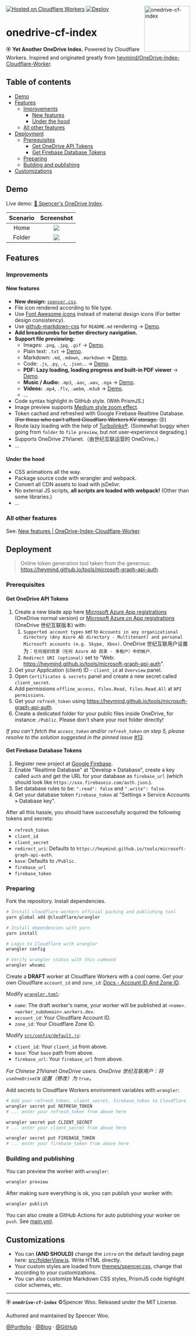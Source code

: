 [![Hosted on Cloudflare Workers](https://img.shields.io/badge/Hosted%20on-CF%20Workers-f38020?logo=cloudflare&logoColor=f38020&labelColor=282d33)](https://storage.spencerwoo.com/)
[![Deploy](https://github.com/spencerwooo/onedrive-cf-index/workflows/Deploy/badge.svg)](https://github.com/spencerwooo/onedrive-cf-index/actions?query=workflow%3ADeploy)
<image align="right" src="assets/onedrive-cf-index.png" alt="onedrive-cf-index" width="125px" />

<h1>onedrive-cf-index</h1>

🏵 **Yet Another OneDrive Index.** Powered by Cloudflare Workers. Inspired and originated greatly from [heymind/OneDrive-Index-Cloudflare-Worker](https://github.com/heymind/OneDrive-Index-Cloudflare-Worker).

<h2>Table of contents</h2>

- [Demo](#demo)
- [Features](#features)
  - [Improvements](#improvements)
    - [New features](#new-features)
    - [Under the hood](#under-the-hood)
  - [All other features](#all-other-features)
- [Deployment](#deployment)
  - [Prerequisites](#prerequisites)
    - [Get OneDrive API Tokens](#get-onedrive-api-tokens)
    - [Get Firebase Database Tokens](#get-firebase-database-tokens)
  - [Preparing](#preparing)
  - [Building and publishing](#building-and-publishing)
- [Customizations](#customizations)

## Demo

Live demo: [📁 Spencer's OneDrive Index](https://storage.spencerwoo.com/).

| Scenario |                              Screenshot                              |
| :------: | :------------------------------------------------------------------: |
|   Home   | ![](https://cdn.spencer.felinae98.cn/blog/2020/08/200806_153117.png) |
|  Folder  | ![](https://cdn.spencer.felinae98.cn/blog/2020/08/200806_153124.png) |

## Features

### Improvements

#### New features

- **New design:** [`spencer.css`](themes/spencer.css).
- File icon rendered according to file type.
- Use [Font Awesome icons](https://fontawesome.com/) instead of material design icons (For better design consistency).
- Use [github-markdown-css](https://github.com/sindresorhus/github-markdown-css) for `README.md` rendering → [Demo](https://storage.spencerwoo.com/%F0%9F%A5%9F%20Some%20test%20files/README/).
- **Add breadcrumbs for better directory navigation.**
- **Support file previewing:**
  - Images: `.png`, `.jpg`, `.gif` → [Demo](https://storage.spencerwoo.com/%F0%9F%A5%9F%20Some%20test%20files/Previews/).
  - Plain text: `.txt` → [Demo](https://storage.spencerwoo.com/%F0%9F%A5%9F%20Some%20test%20files/Previews/iso_8859-1.txt).
  - Markdown: `.md`, `.mdown`, `.markdown` → [Demo](https://storage.spencerwoo.com/%F0%9F%A5%9F%20Some%20test%20files/Previews/i_m_a_md.md).
  - Code: `.js`, `.py`, `.c`, `.json`... → [Demo](https://storage.spencerwoo.com/%F0%9F%A5%9F%20Some%20test%20files/Code/pathUtil.js).
  - **PDF: Lazy loading, loading progress and built-in PDF viewer** → [Demo](<https://storage.spencerwoo.com/%F0%9F%A5%91%20Course%20PPT%20for%20CS%20(BIT)/2018%20-%20%E5%A4%A7%E4%BA%8C%E4%B8%8B%20-%20%E8%AE%A1%E7%AE%97%E6%9C%BA%E5%9B%BE%E5%BD%A2%E5%AD%A6/1%20FoundationofCG-Anonymous.pdf>).
  - **Music / Audio:** `.mp3`, `.aac`, `.wav`, `.oga` → [Demo](https://storage.spencerwoo.com/%F0%9F%A5%9F%20Some%20test%20files/Multimedia/Elysian%20Fields%20-%20Climbing%20My%20Dark%20Hair.mp3).
  - **Videos:** `.mp4`, `.flv`, `.webm`, `.m3u8` → [Demo](https://storage.spencerwoo.com/%F0%9F%A5%9F%20Some%20test%20files/Multimedia/%E8%BD%A6%E5%BA%93%E5%A5%B3%E7%8E%8B%20%E9%AB%98%E8%B7%9F%E8%B9%A6%E8%BF%AA%20%E4%B9%98%E9%A3%8E%E7%A0%B4%E6%B5%AA%E7%9A%84%E5%A7%90%E5%A7%90%E4%B8%BB%E9%A2%98%E6%9B%B2%E3%80%90%E9%86%8B%E9%86%8B%E3%80%91.mp4).
  - ...
- Code syntax highlight in GitHub style. (With PrismJS.)
- Image preview supports [Medium style zoom effect](https://github.com/francoischalifour/medium-zoom).
- Token cached and refreshed with Google Firebase Realtime Database. (~~For those who can't afford Cloudflare Workers KV storage.~~ 😢)
- Route lazy loading with the help of [Turbolinks®](https://github.com/turbolinks/turbolinks). (Somewhat buggy when going from `folder` to `file preview`, but not user-experience degrading.)
- Supports OneDrive 21Vianet.（由世纪互联运营的 OneDrive。）
- ...

#### Under the hood

- CSS animations all the way.
- Package source code with wrangler and webpack.
- Convert all CDN assets to load with jsDelivr.
- No external JS scripts, **all scripts are loaded with webpack!** (Other than some libraries.)
- ...

### All other features

See: [New features | OneDrive-Index-Cloudflare-Worker](https://github.com/heymind/OneDrive-Index-Cloudflare-Worker#-%E6%96%B0%E7%89%B9%E6%80%A7-v11).

## Deployment

> Online token generation tool taken from the generous: <https://heymind.github.io/tools/microsoft-graph-api-auth>.

### Prerequisites

#### Get OneDrive API Tokens

1. Create a new blade app here [Microsoft Azure App registrations](https://portal.azure.com/#blade/Microsoft_AAD_RegisteredApps/ApplicationsListBlade) (OneDrive normal version) or [Microsoft Azure.cn App registrations](https://portal.azure.cn/#blade/Microsoft_AAD_RegisteredApps/ApplicationsListBlade) (OneDrive 世纪互联版本) with:
   1. `Supported account types` set to `Accounts in any organizational directory (Any Azure AD directory - Multitenant) and personal Microsoft accounts (e.g. Skype, Xbox)`. OneDrive 世纪互联用户设置为：`任何组织目录（任何 Azure AD 目录 - 多租户）中的帐户`.
   2. `Redirect URI (optional)` set to "Web: https://heymind.github.io/tools/microsoft-graph-api-auth".
2. Get your Application (client) ID - `client_id` at `Overview` panel.
3. Open `Certificates & secrets` panel and create a new secret called `client_secret`.
4. Add permissions `offline_access, Files.Read, Files.Read.All` at `API permissions`.
5. Get your `refresh_token` using <https://heymind.github.io/tools/microsoft-graph-api-auth>.
6. Create a dedicated folder for your public files inside OneDrive, for instance: `/Public`. Please don't share your root folder directly!

_If you can't fetch the `access_token` and/or `refresh_token` on step 5, please resolve to the solution suggested in the pinned issue [#13](https://github.com/spencerwooo/onedrive-cf-index/issues/13#issuecomment-671027672)._

#### Get Firebase Database Tokens

1. Register new project at [Google Firebase](https://firebase.google.com/).
2. Enable "Realtime Database" at "Develop » Database", create a key called `auth` and get the URL for your database as `firebase_url` (which should look like `https://xxx.firebaseio.com/auth.json`.).
3. Set database rules to be: `".read": false` and `".write": false`.
4. Get your database token `firebase_token` at "Settings » Service Accounts » Database key".

After all this hassle, you should have successfully acquired the following tokens and secrets:

- `refresh_token`
- `client_id`
- `client_secret`
- `redirect_uri`: Defaults to `https://heymind.github.io/tools/microsoft-graph-api-auth`.
- `base`: Defaults to `/Public`.
- `firebase_url`
- `firebase_token`

### Preparing

Fork the repository. Install dependencies.

```sh
# Install cloudflare workers official packing and publishing tool
yarn global add @cloudflare/wrangler

# Install dependencies with yarn
yarn install

# Login to Cloudflare with wrangler
wrangler config

# Verify wrangler status with this command
wrangler whoami
```

Create a **DRAFT** worker at Cloudflare Workers with a cool name. Get your own Cloudflare `account_id` and `zone_id`: [Docs - Account ID And Zone ID](https://developers.cloudflare.com/workers/quickstart#account-id-and-zone-id).

Modify [`wrangler.toml`](wrangler.toml):

- `name`: The draft worker's name, your worker will be published at `<name>.<worker_subdomain>.workers.dev`.
- `account_id`: Your Cloudflare Account ID.
- `zone_id`: Your Cloudflare Zone ID.

Modify [`src/config/default.js`](src/config/default.js):

- `client_id`: Your `client_id` from above.
- `base`: Your `base` path from above.
- `firebase_url`: Your `firebase_url` from above.

_For Chinese 21Vianet OneDrive users. OneDrive 世纪互联用户：将 `useOneDriveCN` 设置（修改）为 `true`。_

Add secrets to Cloudflare Workers environment variables with `wrangler`:

```sh
# Add your refresh_token, client_secret, firebase_token to Cloudflare
wrangler secret put REFRESH_TOKEN
# ... enter your refresh_token from above here

wrangler secret put CLIENT_SECRET
# ... enter your client_secret from above here

wrangler secret put FIREBASE_TOKEN
# ... enter your firebase_token from above here
```

### Building and publishing

You can preview the worker with `wrangler`:

```sh
wrangler preview
```

After making sure everything is ok, you can publish your worker with:

```sh
wrangler publish
```

You can also create a GitHub Actions for auto publishing your worker on `push`. See [main.yml](.github/workflows/main.yml).

## Customizations

- You can **(AND SHOULD)** change the `intro` on the default landing page here: [src/folderView.js](src/folderView.js#L51-L55). Write HTML directly.
- Your custom styles are loaded from [themes/spencer.css](themes/spencer.css), change that according to your customizations.
- You can also customize Markdown CSS styles, PrismJS code highlight color schemes, etc.

---

🏵 **`onedrive-cf-index`** ©Spencer Woo. Released under the MIT License.

Authored and maintained by Spencer Woo.

[@Portfolio](https://spencerwoo.com/) · [@Blog](https://blog.spencerwoo.com/) · [@GitHub](https://github.com/spencerwooo)
